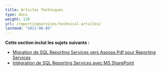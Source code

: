 ```yaml
---
title: Articles Techniques
type: docs
weight: 120
url: /reportingservices/technical-articles/
lastmod: "2021-06-05"
---
```


**Cette section inclut les sujets suivants :**
- [Migration de SQL Reporting Services vers Aspose.Pdf pour Reporting Services](/pdf/reportingservices/migration-from-sql-reporting-services-to-aspose-pdf-for-reporting-services/)
- [Intégration de SQL Reporting Services avec MS SharePoint](/pdf/reportingservices/sql-reporting-services-integration-with-ms-sharepoint/)
